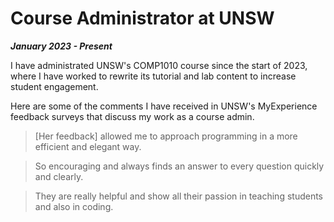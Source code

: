 # Course Administrator at UNSW

***January 2023 - Present***

I have administrated UNSW's COMP1010 course since the start of 2023, where I have worked to rewrite its tutorial and lab content to increase student engagement.

Here are some of the comments I have received in UNSW's MyExperience feedback surveys that discuss my work as a course admin.

> [Her feedback] allowed me to approach programming in a more efficient and elegant way.

> So encouraging and always finds an answer to every question quickly and clearly.

> They are really helpful and show all their passion in teaching students and also in coding.